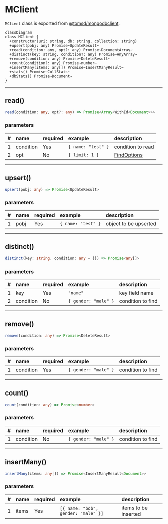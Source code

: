 # MClient

`MClient` class is exported from [@tomsd/mongodbclient](https://www.npmjs.com/package/@tomsd/mongodbclient).

``` mermaid
classDiagram
class MClient {
  +constructor(uri: string, db: string, collection: string)
  +upsert(pobj: any) Promise~UpdateResult~
  +read(condition: any, opt?: any) Promise~DocumentArray~
  +distinct(key: string, condition?: any) Promise~AnyArray~
  +remove(condition: any) Promise~DeleteResult~
  +count(condition?: any) Promise~number~
  +insertMany(items: any[]) Promise~InsertManyResult~
  +stats() Promise~CollStats~
  +dbStats() Promise~Document~
}
```
***

## read()

``` typescript
read(condition: any, opt?: any) => Promise<Array<WithId<Document>>>
```
### parameters
|#|name|required|example|description|
|--:|:--|:--|:--|:--|
|1|condition|Yes|`{ name: "test" }`|condition to read|
|2|opt|No|`{ limit: 1 }`|[FindOptions](https://mongodb.github.io/node-mongodb-native/4.10/interfaces/FindOptions.html)|

***

## upsert()

``` typescript
upsert(pobj: any) => Promise<UpdateResult>
```

### parameters
|#|name|required|example|description|
|--:|:--|:--|:--|:--|
|1|pobj|Yes|`{ name: "test" }`|object to be upserted|

***

## distinct()

``` typescript
distinct(key: string, condition: any = {}) => Promise<any[]>
```

### parameters
|#|name|required|example|description|
|--:|:--|:--|:--|:--|
|1|key|Yes|`"name"`|key field name|
|2|condition|No|`{ gender: "male" }`|condition to find|

***

## remove()

``` typescript
remove(condition: any) => Promise<DeleteResult>
```

### parameters
|#|name|required|example|description|
|--:|:--|:--|:--|:--|
|1|condition|Yes|`{ gender: "male" }`|condition to find|

***

## count()

``` typescript
count(condition: any) => Promise<number>
```

### parameters
|#|name|required|example|description|
|--:|:--|:--|:--|:--|
|1|condition|No|`{ gender: "male" }`|condition to find|

***

## insertMany()

``` typescript
insertMany(items: any[]) => Promise<InsertManyResult<Document>>
```

### parameters
|#|name|required|example|description|
|--:|:--|:--|:--|:--|
|1|items|Yes|`[{ name: "bob", gender: "male" }]`|items to be inserted|
